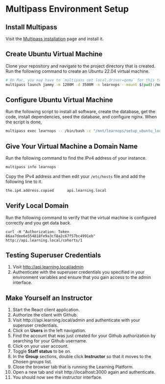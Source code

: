 # Multipass Environment Setup

## Install Multipass

Visit the [Multipass installation](https://multipass.run/install) page and install it.

## Create Ubuntu Virtual Machine

Clone your repository and navigate to the project directory that is created. Run the following command to create an Ubuntu 22.04 virtual machine.

```sh
# On Mac, you may have to `multipass set local.driver=qemu` for this to work
multipass launch jammy -m 1200M -d 3500M -n learnops --mount $(pwd):/mnt/learnops
```

## Configure Ubuntu Virtual Machine

Run the following script to install all software, create the database, get the code, install dependencies, seed the database, and configure nginx. When the script is done,

```sh
multipass exec learnops -- /bin/bash -c "/mnt/learnops/setup_ubuntu_local.sh --client="$LEARN_OPS_CLIENT_ID" --secret="$LEARN_OPS_SECRET_KEY" --password="$LEARN_OPS_PASSWORD" --django="$LEARN_OPS_DJANGO_SECRET_KEY" --hosts="$LEARN_OPS_ALLOWED_HOSTS" --suser="$LEARN_OPS_SUPERUSER_NAME" --supass="$LEARN_OPS_SUPERUSER_PASSWORD" --slack="$SLACK_TOKEN
```

## Give Your Virtual Machine a Domain Name

Run the following command to find the IPv4 address of your instance.

```sh
multipass info learnops
```

Copy the IPv4 address and then edit your `/etc/hosts` file and add the following line to it.

```sh
the.ip4.address.copied      api.learning.local
```

## Verify Local Domain

Run the following command to verify that the virtual machine is configured correctly and you get data back.

`curl -H "Authorization: Token 86aa7dee6e554818fe9a3cf8a2c67f57bc4991eb" http://api.learning.local/cohorts/1`

## Testing Superuser Credentials

1. Visit http://api.learning.local/admin
1. Authenticate with the superuser credentials you specified in your environment variables and ensure that you gain access to the admin interface.


## Make Yourself an Instructor

1. Start the React client application.
1. Authorize the client with Github.
2. Visit http:///api.learning.local/admin and authenticate with your superuser credentials.
3. Click on **Users** in the left navigation.
4. Find the account that was just created for your Github authorization by searching for your Github username.
5. Click on your user account.
6. Toggle **Staff status** to be on.
7. In the **Group** sections, double click **Instructor** so that it moves to the _Chosen groups_ list.
8. Close the browser tab that is running the Learning Platform.
9. Open a new tab and visit http://localhost:3000 again and authenticate.
10. You should now see the instructor interface.
